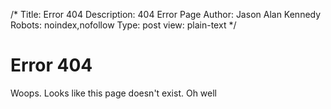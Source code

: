 /*
Title: Error 404
Description: 404 Error Page
Author: Jason Alan Kennedy
Robots: noindex,nofollow
Type: post
view: plain-text
*/

Error 404
=========

Woops. Looks like this page doesn't exist. Oh well